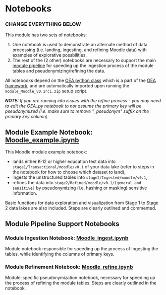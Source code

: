 # Notebooks
### CHANGE EVERYTHING BELOW
This module has two sets of notebooks:
 1. One notebook is used to demonstrate an alternate method of data processing (i.e. landing, ingesting, and refining Moodle data) with examples of explorative possbilities.
 2. The rest of the (2 other) notebooks are necessary to support the main [module pipeline](https://github.com/microsoft/OpenEduAnalytics/tree/main/modules/module_catalog/Moodle/pipeline) for speeding up the ingestion process of the module tables and pseudonymizing/refining the data.

All notebooks depend on the [OEA python class](https://github.com/microsoft/OpenEduAnalytics/blob/main/framework/synapse/notebook/OEA_py.ipynb) which is a part of the [OEA framework](https://github.com/microsoft/OpenEduAnalytics/tree/main/framework), and are automatically imported upon running the ```module_Moodle_v0.1rc1.zip``` setup script.

**<em>NOTE:** If you are running into issues with the refine process - you may need to edit the OEA_py notebook to not assume the primary key will be pseudonymized (i.e. make sure to remove "_pseudonym" suffix on the primary key column).</em>

## Module Example Notebook: [Moodle_example.ipynb](https://github.com/microsoft/OpenEduAnalytics/blob/main/modules/module_catalog/Moodle/notebook/Moodle_example.ipynb)

This Moodle module example notebook:
 - lands either K-12 or higher education test data into ```stage1/Transactional/moodle/v0.1``` of your data lake (refer to steps in the notebook for how to choose which dataset to land), 
 - ingests the unstructured tables into ```stage2/Ingested/moodle/v0.1```, 
 - refines the data into ```stage2/Refined/moodle/v0.1/(general and sensitive)``` by pseudonymizing (i.e. hashing or masking) sensitive information. 

Basic functions for data exploration and visualization from Stage 1 to Stage 2 data lakes are also included. Steps are clearly outlined and commented.

## Module Pipeline Support Notebooks

### Module Ingestion Notebook: [Moodle_ingest.ipynb](https://github.com/microsoft/OpenEduAnalytics/blob/main/modules/module_catalog/Moodle/notebook/Insights_ingest.ipynb)

Module notebook responsible for speeding up the process of ingesting the tables, while identifying the columns of primary keys. 

### Module Refinement Notebook: [Moodle_refine.ipynb](https://github.com/microsoft/OpenEduAnalytics/blob/main/modules/module_catalog/Moodle/notebook/Insights_refine.ipynb)

Module-specific pseudonymization notebook, necessary for speeding up the process of refining the module tables. Steps are clearly outlined in the notebook.
